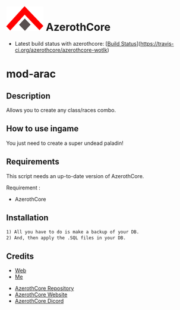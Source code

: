 # ![logo](https://raw.githubusercontent.com/azerothcore/azerothcore.github.io/master/images/logo-github.png) AzerothCore
- Latest build status with azerothcore: [[Build Status](https://travis-ci.org/azerothcore/azerothcore-wotlk.svg)](https://travis-ci.org/azerothcore/azerothcore-wotlk)

# mod-arac

## Description
Allows you to create any class/races combo.


## How to use ingame
You just need to create a super undead paladin!

## Requirements

This script needs an up-to-date version of AzerothCore.

Requirement :
  - AzerothCore


## Installation

```
1) All you have to do is make a backup of your DB.
2) And, then apply the .SQL files in your DB.
```

## Credits

* [Web](https://google.com)
* [Me](https://github.com/iThorgrimHub)

- [AzerothCore Repository](https://github.com/azerothcore)
- [AzerothCore Website](http://azerothcore.org/)
- [AzerothCore Dicord](https://discord.gg/w9WeYWX)